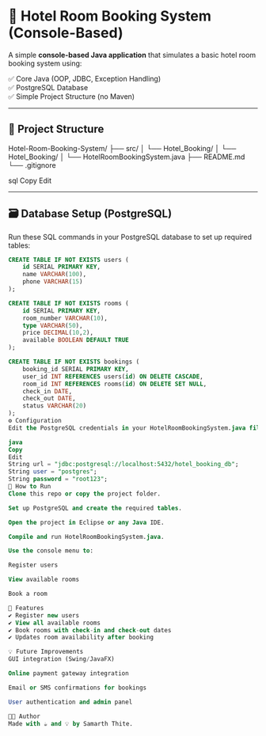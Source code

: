 # 🏨 Hotel Room Booking System (Console-Based)

A simple **console-based Java application** that simulates a basic hotel room booking system using:

✅ Core Java (OOP, JDBC, Exception Handling)  
✅ PostgreSQL Database  
✅ Simple Project Structure (no Maven)

---

## 📂 Project Structure

Hotel-Room-Booking-System/
├── src/
│ └── Hotel_Booking/
│ └── Hotel_Booking/
│ └── HotelRoomBookingSystem.java
├── README.md
└── .gitignore

sql
Copy
Edit

---

## 🗃️ Database Setup (PostgreSQL)

Run these SQL commands in your PostgreSQL database to set up required tables:

```sql
CREATE TABLE IF NOT EXISTS users (
    id SERIAL PRIMARY KEY,
    name VARCHAR(100),
    phone VARCHAR(15)
);

CREATE TABLE IF NOT EXISTS rooms (
    id SERIAL PRIMARY KEY,
    room_number VARCHAR(10),
    type VARCHAR(50),
    price DECIMAL(10,2),
    available BOOLEAN DEFAULT TRUE
);

CREATE TABLE IF NOT EXISTS bookings (
    booking_id SERIAL PRIMARY KEY,
    user_id INT REFERENCES users(id) ON DELETE CASCADE,
    room_id INT REFERENCES rooms(id) ON DELETE SET NULL,
    check_in DATE,
    check_out DATE,
    status VARCHAR(20)
);
⚙️ Configuration
Edit the PostgreSQL credentials in your HotelRoomBookingSystem.java file:

java
Copy
Edit
String url = "jdbc:postgresql://localhost:5432/hotel_booking_db";
String user = "postgres";
String password = "root123";
🚀 How to Run
Clone this repo or copy the project folder.

Set up PostgreSQL and create the required tables.

Open the project in Eclipse or any Java IDE.

Compile and run HotelRoomBookingSystem.java.

Use the console menu to:

Register users

View available rooms

Book a room

🧠 Features
✔️ Register new users
✔️ View all available rooms
✔️ Book rooms with check-in and check-out dates
✔️ Updates room availability after booking

💡 Future Improvements
GUI integration (Swing/JavaFX)

Online payment gateway integration

Email or SMS confirmations for bookings

User authentication and admin panel

🧑‍💻 Author
Made with ☕ and 💡 by Samarth Thite.

